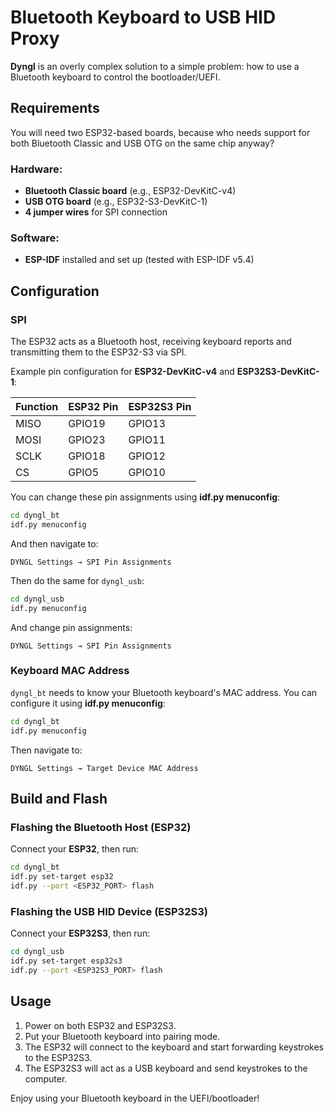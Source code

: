 # Bluetooth Keyboard to USB HID Proxy

**Dyngl** is an overly complex solution to a simple problem: how to use a Bluetooth keyboard to control the bootloader/UEFI.

## Requirements

You will need two ESP32-based boards, because who needs support for both Bluetooth Classic and USB OTG on the same chip anyway?

### Hardware:
- **Bluetooth Classic board** (e.g., ESP32-DevKitC-v4)
- **USB OTG board** (e.g., ESP32-S3-DevKitC-1)
- **4 jumper wires** for SPI connection

### Software:
- **ESP-IDF** installed and set up (tested with ESP-IDF v5.4)

## Configuration

### SPI

The ESP32 acts as a Bluetooth host, receiving keyboard reports and transmitting them to the ESP32-S3 via SPI.

Example pin configuration for **ESP32-DevKitC-v4** and **ESP32S3-DevKitC-1**:

| Function | ESP32 Pin | ESP32S3 Pin |
|----------|----------|------------|
| MISO     | GPIO19   | GPIO13     |
| MOSI     | GPIO23   | GPIO11     |
| SCLK     | GPIO18   | GPIO12     |
| CS       | GPIO5    | GPIO10     |

You can change these pin assignments using **idf.py menuconfig**:

```sh
cd dyngl_bt
idf.py menuconfig
```

And then navigate to:
```
DYNGL Settings → SPI Pin Assignments
```

Then do the same for `dyngl_usb`:

```sh
cd dyngl_usb
idf.py menuconfig
```
And change pin assignments:
```
DYNGL Settings → SPI Pin Assignments
```

### Keyboard MAC Address

`dyngl_bt` needs to know your Bluetooth keyboard's MAC address. You can configure it using **idf.py menuconfig**:

```sh
cd dyngl_bt
idf.py menuconfig
```

Then navigate to:
```
DYNGL Settings → Target Device MAC Address
```

## Build and Flash

### Flashing the Bluetooth Host (ESP32)

Connect your **ESP32**, then run:
```sh
cd dyngl_bt
idf.py set-target esp32
idf.py --port <ESP32_PORT> flash
```

### Flashing the USB HID Device (ESP32S3)

Connect your **ESP32S3**, then run:
```sh
cd dyngl_usb
idf.py set-target esp32s3
idf.py --port <ESP32S3_PORT> flash
```

## Usage

1. Power on both ESP32 and ESP32S3.
2. Put your Bluetooth keyboard into pairing mode.
3. The ESP32 will connect to the keyboard and start forwarding keystrokes to the ESP32S3.
4. The ESP32S3 will act as a USB keyboard and send keystrokes to the computer.

Enjoy using your Bluetooth keyboard in the UEFI/bootloader!


